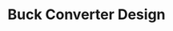 ---
title: Buck Converter Design
document:
  date: 2015-09-30
  name: "EE320-Project2-Report-BuckDesign.docx"
file:
  path: "/documents/2015/09/30/EE320-Project1-Report-BuckDesign.docx"
categories:
  sdsu
  ee320
class_id: ee320
---